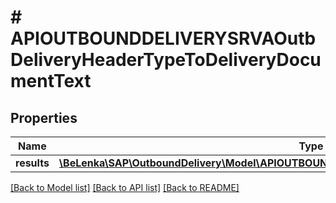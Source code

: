 # # APIOUTBOUNDDELIVERYSRVAOutbDeliveryHeaderTypeToDeliveryDocumentText

## Properties

Name | Type | Description | Notes
------------ | ------------- | ------------- | -------------
**results** | [**\BeLenka\SAP\OutboundDelivery\Model\APIOUTBOUNDDELIVERYSRVAOutbDeliveryHeaderTextType[]**](APIOUTBOUNDDELIVERYSRVAOutbDeliveryHeaderTextType.md) |  | [optional]

[[Back to Model list]](../../README.md#models) [[Back to API list]](../../README.md#endpoints) [[Back to README]](../../README.md)
